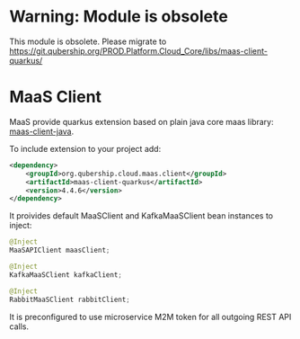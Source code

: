 # Warning: Module is obsolete
This module is obsolete. Please migrate to https://git.qubership.org/PROD.Platform.Cloud_Core/libs/maas-client-quarkus/

# MaaS Client

MaaS provide quarkus extension based on plain java core maas library: [maas-client-java](https://git.qubership.org/PROD.Platform.Cloud_Core/libs/maas-client).

To include extension to your project add:
```xml
<dependency>
    <groupId>org.qubership.cloud.maas.client</groupId>
    <artifactId>maas-client-quarkus</artifactId>
    <version>4.4.6</version>
</dependency>
```

It proivides default MaaSClient and KafkaMaaSClient bean instances to inject:
```java
@Inject
MaaSAPIClient maasClient;

@Inject
KafkaMaaSClient kafkaClient;

@Inject
RabbitMaaSClient rabbitClient;
```
It is preconfigured to use microservice M2M token for all outgoing REST API calls.

